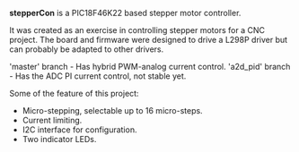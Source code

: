 <b>stepperCon</b> is a PIC18F46K22 based stepper motor controller.

It was created as an exercise in controlling stepper motors for a CNC project. The board and firmware were designed to drive a L298P driver but can probably be adapted to other drivers.

'master' branch - Has hybrid PWM-analog current control.
'a2d_pid' branch - Has the ADC PI current control, not stable yet.

Some of the feature of this project:
- Micro-stepping, selectable up to 16 micro-steps.
- Current limiting.
- I2C interface for configuration.
- Two indicator LEDs.
